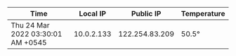 | Time     | Local IP | Public IP | Temperature |
| ----------- | ----------- | ----------- | ----------- |
| Thu 24 Mar 2022 03:30:01 AM +0545      | 10.0.2.133     | 122.254.83.209  | 50.5° |
